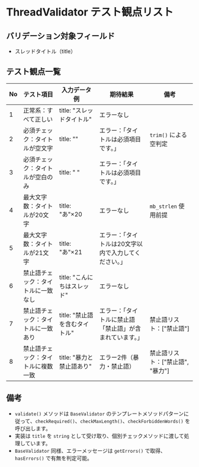 # ThreadValidator テスト観点リスト

## バリデーション対象フィールド
- スレッドタイトル（title）

## テスト観点一覧

| No | テスト項目                             | 入力データ例                     | 期待結果                                              | 備考                     |
|----|----------------------------------------|----------------------------------|-------------------------------------------------------|--------------------------|
| 1  | 正常系：すべて正しい                   | title: "スレッドタイトル"        | エラーなし                                             |                          |
| 2  | 必須チェック：タイトルが空文字        | title: ""                        | エラー：「タイトルは必須項目です。」                  | `trim()` による空判定   |
| 3  | 必須チェック：タイトルが空白のみ      | title: "   "                     | エラー：「タイトルは必須項目です。」                  |                          |
| 4  | 最大文字数：タイトルが20文字          | title: "あ"×20                   | エラーなし                                             | `mb_strlen` 使用前提     |
| 5  | 最大文字数：タイトルが21文字          | title: "あ"×21                   | エラー：「タイトルは20文字以内で入力してください。」 |                          |
| 6  | 禁止語チェック：タイトルに一致なし    | title: "こんにちはスレッド"      | エラーなし                                             |                          |
| 7  | 禁止語チェック：タイトルに一致あり    | title: "禁止語を含むタイトル"   | エラー：「タイトルに禁止語「禁止語」が含まれています。」 | 禁止語リスト：["禁止語"] |
| 8  | 禁止語チェック：タイトルに複数一致    | title: "暴力と禁止語あり"       | エラー2件（暴力・禁止語）                             | 禁止語リスト：["禁止語", "暴力"] |

## 備考

- `validate()` メソッドは `BaseValidator` のテンプレートメソッドパターンに従って、`checkRequired()`、`checkMaxLength()`、`checkForbiddenWords()` を呼び出します。
- 実装は `title` を `string` として受け取り、個別チェックメソッドに渡して処理しています。
- `BaseValidator` 同様、エラーメッセージは `getErrors()` で取得、`hasErrors()` で有無を判定可能。
